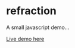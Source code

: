 # refraction

A small javascript demo...

[Live demo here](https://kenyerman.github.io/refraction/)
